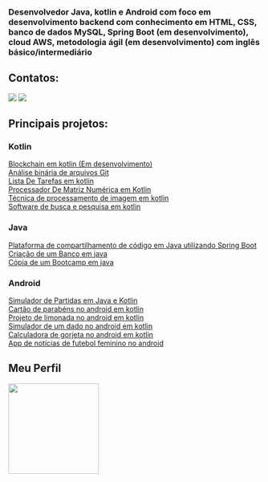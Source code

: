 ### Desenvolvedor Java, kotlin e Android com foco em desenvolvimento backend com conhecimento em HTML, CSS, banco de dados MySQL, Spring Boot (em desenvolvimento), cloud AWS, metodologia ágil (em desenvolvimento) com inglês básico/intermediário

## Contatos:
<a href="https://www.linkedin.com/in/wellingtonhcs/" alt="linkedin" target="_blank"> 
<img src="https://img.shields.io/badge/LinkedIn-0077B5?style=for-the-badge&logo=linkedin&logoColor=white"></a>

<a href="mailto:wellingtonhiago2.0@gmail.com" alt="gmail" target="_blank">
<img src="https://img.shields.io/badge/Gmail-D14836?style=for-the-badge&logo=gmail&logoColor=white" /></a>

## Principais projetos:
### Kotlin
[Blockchain em kotlin (Em desenvolvimento)](https://github.com/wellingtonhiago/Blockchain-JetBrains)
<br/> [Análise binária de arquivos Git](https://github.com/wellingtonhiago/GitInternals)
<br/> [Lista De Tarefas em kotlin](https://github.com/wellingtonhiago/ListaDeTarefasJetbrains/tree/main)
<br/> [Processador De Matriz Numérica em Kotlin](https://github.com/wellingtonhiago/ProcessadorDeMatrizNumerica)
<br/> [Técnica de processamento de imagem em kotlin](https://github.com/wellingtonhiago/Seam-Carving-Kotlin/tree/main)
<br/> [Software de busca e pesquisa em kotlin](https://github.com/wellingtonhiago/Motor-de-busca)

### Java
[Plataforma de compartilhamento de código em Java utilizando Spring Boot](https://github.com/wellingtonhiago/PlataformaDeCodigos)
<br/> [Criação de um Banco em java](https://github.com/wellingtonhiago/Projeto-Banco-Digital-Innovation-One)
<br/> [Cópia de um Bootcamp em java](https://github.com/wellingtonhiago/Projeto-Copia-Bootcamp-Digital-Innovation-One)

### Android
[Simulador de Partidas em Java e Kotlin](https://github.com/wellingtonhiago/Sportheca-Simulador-Partidas)
<br/> [Cartão de parabéns no android em kotlin](https://github.com/wellingtonhiago/Android-Happy-Birthday)
<br/> [Projeto de limonada no android em kotlin](https://github.com/wellingtonhiago/android-basics-kotlin-lemonade-app)
<br/> [Simulador de um dado no android em kotlin](https://github.com/wellingtonhiago/Android-Dice-Roller)
<br/> [Calculadora de gorjeta no android em kotlin](https://github.com/wellingtonhiago/Android-Tip-Time)
<br/> [App de notícias de futebol feminino no android](https://github.com/wellingtonhiago/Soccer-News-Original)

## Meu Perfil
<div>
  <img height="180em" src="https://github-readme-stats.vercel.app/api/top-langs/?username=wellingtonhiago&layout=compact&langs_count=7&theme=tokyonight"/>
</div>
